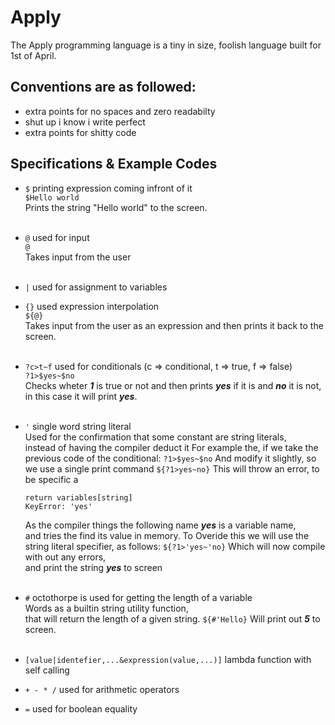 # Apply
The Apply programming language is a tiny in size, foolish language built for 1st of April.


## Conventions are as followed:
- extra points for no spaces and zero readabilty
- shut up i know i write perfect
- extra points for shitty code

## Specifications & Example Codes
- `$` printing expression coming infront of it<br>
  `$Hello world`<br>
  Prints the string "Hello world" to the screen.<br><br>
- `@` used for input<br>
  `@`<br>
  Takes input from the user<br><br>
- `|` used for assignment to variables
- `{}` used expression interpolation<br>
  `${@}`<br>
  Takes input from the user as an expression and then prints it back to the screen.<br><br>
- `?c>t~f` used for conditionals (c => conditional, t => true, f => false)<br>
  `?1>$yes~$no`<br>
  Checks wheter ***1*** is true or not and then prints ***yes*** if it is and ___no___ it is not,<br>
  in this case it will print ___yes___.<br><br>
  
- `'` single word string literal<br>
  Used for the confirmation that some constant are string literals,<br>
  instead of having the compiler deduct it
  For example the, if we take the previous code of the conditional:
  `?1>$yes~$no`
  And modify it slightly, so we use a single print command
  `${?1>yes~no}`
  This will throw an error, to be specific a<br>
  ```
  return variables[string]
  KeyError: 'yes'
  ```
  As the compiler things the following name ___yes___ is a variable name,<br>
  and tries the find its value in memory.
  To Overide this we will use the string literal specifier, as follows:
  `${?1>'yes~'no}`
  Which will now compile with out any errors,<br>and print the string ___yes___ to screen<br><br>
  
  
- `#` octothorpe is used for getting the length of a variable<br>
  Words as a builtin string utility function,<br>
  that will return the length of a given string.
  `${#'Hello}`
  Will print out ___5___ to screen.<br><br>
- `[value|identefier,...&expression(value,...)]` lambda function with self calling <br>
- `+ - * /` used for arithmetic operators
- `=` used for boolean equality

